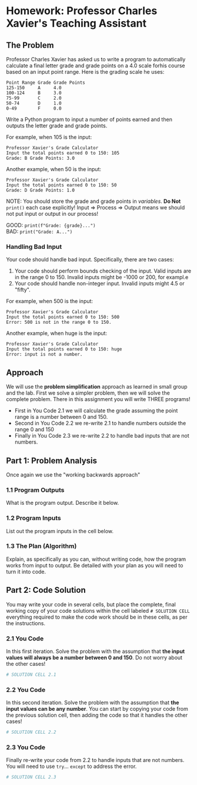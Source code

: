 # Homework: Professor Charles Xavier's Teaching Assistant

## The Problem

Professor Charles Xavier has asked us to write a program to automatically calculate a final letter grade and grade points on a 4.0 scale forhis course based on an input point range. Here is the grading scale he uses: 

    Point Range Grade Grade Points
    125-150     A     4.0
    100-124     B     3.0
    75-99       C     2.0
    50-74       D     1.0
    0-49        F     0.0
    
  
Write a Python program to input a number of points earned and then outputs the letter grade and grade points.

For example, when 105 is the input:

    Professor Xavier's Grade Calculator
    Input the total points earned 0 to 150: 105
    Grade: B Grade Points: 3.0

Another example, when 50 is the input:

    Professor Xavier's Grade Calculator
    Input the total points earned 0 to 150: 50
    Grade: D Grade Points: 1.0


NOTE: You should store the grade and grade points in *variables*. **Do Not** `print()` each case explicitly! Input => Process => Output means we should not put input or output in our process!

GOOD: `print(f"Grade: {grade}...")`   
BAD:  `print("Grade: A...")`  

  
### Handling Bad Input

Your code should handle bad input. Specifically, there are two cases:

1. Your code should perform bounds checking of the input.  Valid inputs are in the range 0 to 150. Invalid inputs might be -1000 or 200, for exampl.e
2. Your code should handle non-integer input. Invalid inputs might 4.5 or "fifty".

For example, when 500 is the input:

    Professor Xavier's Grade Calculator
    Input the total points earned 0 to 150: 500
    Error: 500 is not in the range 0 to 150.

Another example, when huge is the input:

    Professor Xavier's Grade Calculator
    Input the total points earned 0 to 150: huge
    Error: input is not a number.

## Approach

We will use the **problem simplification** approach as learned in small group and the lab. First we solve a simpler problem, then we will solve the complete problem. There in this assignment you will write THREE programs!

- First in You Code 2.1 we will calculate the grade assuming the point range is a number between 0 and 150.
- Second in You Code 2.2 we re-write 2.1 to handle numbers outside the range 0 and 150
- Finally in You Code 2.3 we re-write 2.2 to handle bad inputs that are not numbers.


## Part 1: Problem Analysis

Once again we use the "working backwards approach"

### 1.1 Program Outputs

What is the program output. Describe it below.




### 1.2 Program Inputs

List out the program inputs in the cell below.




### 1.3 The Plan (Algorithm)

Explain, as specifically as you can, without writing code, how the program works from input to output. Be detailed with your plan as you will need to turn it into code. 




## Part 2: Code Solution

You may write your code in several cells, but place the complete, final working copy of your code solutions within the cell labeled `# SOLUTION CELL` everything required to make the code work should be in these cells, as per the instructions. 

### 2.1 You Code

In this first iteration. Solve the problem with the assumption that **the input values will always be a number between 0 and 150**. Do not worry about the other cases!



```python
# SOLUTION CELL 2.1

```

### 2.2 You Code

In this second iteration.  Solve the problem with the assumption that **the input values can be any number**.  You can start by copying your code from the previous solution cell, then adding the code so that it handles the other cases!


```python
# SOLUTION CELL 2.2

```

### 2.3 You Code

Finally re-write your code from 2.2 to handle inputs that are not numbers. You will need to use `try`... `except` to address the error.


```python
# SOLUTION CELL 2.3

```
